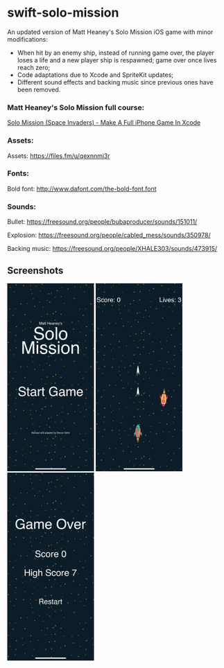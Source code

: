 # swift-solo-mission
An updated version of Matt Heaney's Solo Mission iOS game with minor modifications:

 * When hit by an enemy ship, instead of running game over, the player loses a life and a new player ship is respawned; game over once lives reach zero;
 * Code adaptations due to Xcode and SpriteKit updates;
 * Different sound effects and backing music since previous ones have been removed.
 
### Matt Heaney's Solo Mission full course:
[Solo Mission (Space Invaders) - Make A Full iPhone Game In Xcode](https://www.youtube.com/watch?v=mvlwZs2ehLU&list=PLrL5aCF7Ods-6C7QjzXibUZoYjMzhWBfL)

### Assets: 

Assets: https://files.fm/u/qexnnmj3r

### Fonts:

Bold font: http://www.dafont.com/the-bold-font.font

### Sounds:

Bullet: https://freesound.org/people/bubaproducer/sounds/151011/

Explosion: https://freesound.org/people/cabled_mess/sounds/350978/

Backing music: https://freesound.org/people/XHALE303/sounds/473915/

## Screenshots

<!--![Main Menu](./main_menu.png)-->
<!--![Gameplay](./gameplay.png)-->
<!--![Gameover](./game_over.png)-->
<img src="main_menu.png" width="200">
<img src="gameplay.png" width="200">
<img src="game_over.png" width="200">
